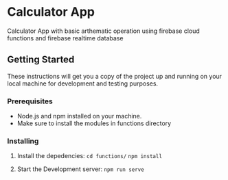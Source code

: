 # Calculator App
Calculator App with basic arthematic operation using firebase cloud functions and firebase realtime database

## Getting Started

These instructions will get you a copy of the project up and running on your local machine for development and testing purposes.

### Prerequisites

- Node.js and npm installed on your machine.
- Make sure to install the modules in functions directory

### Installing

1. Install the depedencies:
    `cd functions/`
    `npm install`

2. Start the Development server:
    `npm run serve`